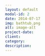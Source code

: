```yaml
---
layout: default
modal-id: 2
date: 2014-07-17
img: bathtub.png
alt: image-alt
project-date: 
client:
category:
description:
---
```

